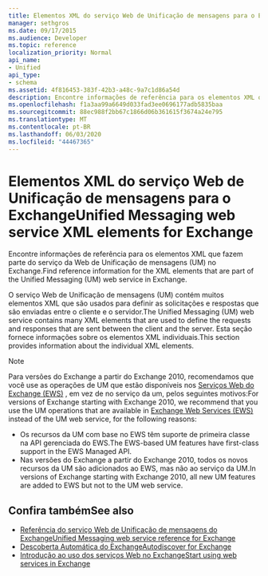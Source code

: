 ```yaml
---
title: Elementos XML do serviço Web de Unificação de mensagens para o Exchange
manager: sethgros
ms.date: 09/17/2015
ms.audience: Developer
ms.topic: reference
localization_priority: Normal
api_name:
- Unified
api_type:
- schema
ms.assetid: 4f816453-383f-42b3-a48c-9a7c1d86a54d
description: Encontre informações de referência para os elementos XML que fazem parte do serviço da Web de Unificação de mensagens (UM) no Exchange.
ms.openlocfilehash: f1a3aa99a6649d033fad3ee0696177adb5835baa
ms.sourcegitcommit: 88ec988f2bb67c1866d06b361615f3674a24e795
ms.translationtype: MT
ms.contentlocale: pt-BR
ms.lasthandoff: 06/03/2020
ms.locfileid: "44467365"
---
```

# <a name="unified-messaging-web-service-xml-elements-for-exchange"></a><span data-ttu-id="2ffa3-103">Elementos XML do serviço Web de Unificação de mensagens para o Exchange</span><span class="sxs-lookup"><span data-stu-id="2ffa3-103">Unified Messaging web service XML elements for Exchange</span></span>

<span data-ttu-id="2ffa3-104">Encontre informações de referência para os elementos XML que fazem parte do serviço da Web de Unificação de mensagens (UM) no Exchange.</span><span class="sxs-lookup"><span data-stu-id="2ffa3-104">Find reference information for the XML elements that are part of the Unified Messaging (UM) web service in Exchange.</span></span>
  
<span data-ttu-id="2ffa3-105">O serviço Web de Unificação de mensagens (UM) contém muitos elementos XML que são usados para definir as solicitações e respostas que são enviadas entre o cliente e o servidor.</span><span class="sxs-lookup"><span data-stu-id="2ffa3-105">The Unified Messaging (UM) web service contains many XML elements that are used to define the requests and responses that are sent between the client and the server.</span></span> <span data-ttu-id="2ffa3-106">Esta seção fornece informações sobre os elementos XML individuais.</span><span class="sxs-lookup"><span data-stu-id="2ffa3-106">This section provides information about the individual XML elements.</span></span>
  
> [!NOTE]
> <span data-ttu-id="2ffa3-107">Para versões do Exchange a partir do Exchange 2010, recomendamos que você use as operações de UM que estão disponíveis nos [Serviços Web do Exchange (EWS)](https://msdn.microsoft.com/library/60285497-0c4e-4e51-84e1-34dd6d89a5d8%28Office.15%29.aspx) , em vez de no serviço da um, pelos seguintes motivos:</span><span class="sxs-lookup"><span data-stu-id="2ffa3-107">For versions of Exchange starting with Exchange 2010, we recommend that you use the UM operations that are available in [Exchange Web Services (EWS)](https://msdn.microsoft.com/library/60285497-0c4e-4e51-84e1-34dd6d89a5d8%28Office.15%29.aspx) instead of the UM web service, for the following reasons:</span></span> 
> - <span data-ttu-id="2ffa3-108">Os recursos da UM com base no EWS têm suporte de primeira classe na API gerenciada do EWS.</span><span class="sxs-lookup"><span data-stu-id="2ffa3-108">The EWS-based UM features have first-class support in the EWS Managed API.</span></span> 
> - <span data-ttu-id="2ffa3-109">Nas versões do Exchange a partir do Exchange 2010, todos os novos recursos da UM são adicionados ao EWS, mas não ao serviço da UM.</span><span class="sxs-lookup"><span data-stu-id="2ffa3-109">In versions of Exchange starting with Exchange 2010, all new UM features are added to EWS but not to the UM web service.</span></span> 
  
## <a name="see-also"></a><span data-ttu-id="2ffa3-110">Confira também</span><span class="sxs-lookup"><span data-stu-id="2ffa3-110">See also</span></span>

- [<span data-ttu-id="2ffa3-111">Referência do serviço Web de Unificação de mensagens do Exchange</span><span class="sxs-lookup"><span data-stu-id="2ffa3-111">Unified Messaging web service reference for Exchange</span></span>](unified-messaging-web-service-reference-for-exchange.md)
- [<span data-ttu-id="2ffa3-112">Descoberta Automática do Exchange</span><span class="sxs-lookup"><span data-stu-id="2ffa3-112">Autodiscover for Exchange</span></span>](../exchange-web-services/autodiscover-for-exchange.md)
- [<span data-ttu-id="2ffa3-113">Introdução ao uso dos serviços Web no Exchange</span><span class="sxs-lookup"><span data-stu-id="2ffa3-113">Start using web services in Exchange</span></span>](../exchange-web-services/start-using-web-services-in-exchange.md)
    

